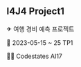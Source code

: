 ## I4J4 Project1

✈ 여행 경비 예측 프로젝트 </br>

🙋‍ 2023-05-15 ~ 25 TP1 </br>

👩‍💻 Codestates AI17
<!--

✈ 여행 경비 예측 프로젝트

**Here are some ideas to get you started:**

🙋‍♀️ A short introduction - what is your organization all about?
🌈 Contribution guidelines - how can the community get involved?
👩‍💻 Useful resources - where can the community find your docs? Is there anything else the community should know?
🍿 Fun facts - what does your team eat for breakfast?
🧙 Remember, you can do mighty things with the power of [Markdown](https://docs.github.com/github/writing-on-github/getting-started-with-writing-and-formatting-on-github/basic-writing-and-formatting-syntax)
-->
